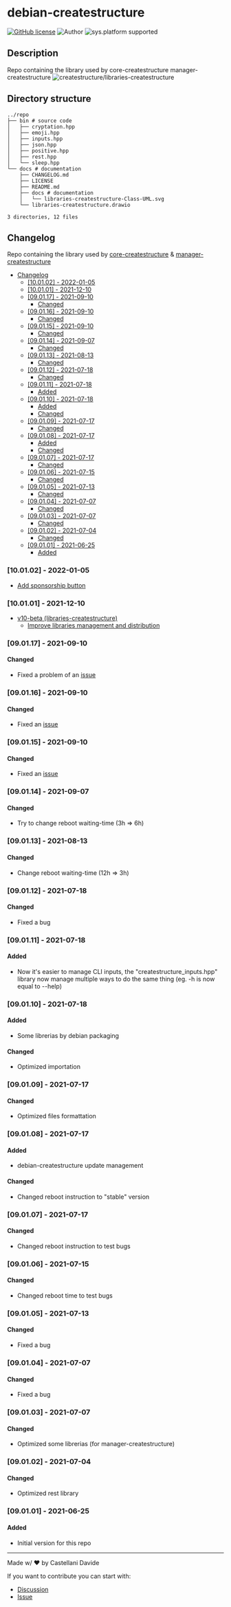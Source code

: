 # debian-createstructure
[![GitHub license](https://img.shields.io/badge/license-GNU-green?style=flat)](https://github.com/createstructure/libraries-createstructure/blob/UML-beta/docs/LICENSE)
![Author](https://img.shields.io/badge/author-Castellani%20Davide-green?style=flat)
![sys.platform supported](https://img.shields.io/badge/OS%20platform%20supported-all-blue?style=flat) 

##  Description 
Repo containing the library used by core-createstructure  manager-createstructure
![createstructure/libraries-createstructure](https://opengraph.githubassets.com/436fc4cbeb544e799612a4fa3c06f793a5f2031eb62d88fbe08daa252d7f8ec6/createstructure/libraries-createstructure)
##  Directory structure 

```
../repo
├── bin # source code
│   ├── cryptation.hpp
│   ├── emoji.hpp
│   ├── inputs.hpp
│   ├── json.hpp
│   ├── positive.hpp
│   ├── rest.hpp
│   └── sleep.hpp
└── docs # documentation
    ├── CHANGELOG.md
    ├── LICENSE
    ├── README.md
    ├── docs # documentation
    │   └── libraries-createstructure-Class-UML.svg
    └── libraries-createstructure.drawio

3 directories, 12 files
```
##  Changelog 
Repo containing the library used by [core-createstructure](https://github.com/createstructure/core-createstructure) & [manager-createstructure](https://github.com/createstructure/manager-createstructure)

- [ Changelog ](#changelog)
  - [[10.01.02] - 2022-01-05](#100102---2022-01-05)
  - [[10.01.01] - 2021-12-10](#100101---2021-12-10)
  - [[09.01.17] - 2021-09-10](#090117---2021-09-10)
    - [Changed](#changed)
  - [[09.01.16] - 2021-09-10](#090116---2021-09-10)
    - [Changed](#changed-1)
  - [[09.01.15] - 2021-09-10](#090115---2021-09-10)
    - [Changed](#changed-2)
  - [[09.01.14] - 2021-09-07](#090114---2021-09-07)
    - [Changed](#changed-3)
  - [[09.01.13] - 2021-08-13](#090113---2021-08-13)
    - [Changed](#changed-4)
  - [[09.01.12] - 2021-07-18](#090112---2021-07-18)
    - [Changed](#changed-5)
  - [[09.01.11] - 2021-07-18](#090111---2021-07-18)
    - [Added](#added)
  - [[09.01.10] - 2021-07-18](#090110---2021-07-18)
    - [Added](#added-1)
    - [Changed](#changed-6)
  - [[09.01.09] - 2021-07-17](#090109---2021-07-17)
    - [Changed](#changed-7)
  - [[09.01.08] - 2021-07-17](#090108---2021-07-17)
    - [Added](#added-2)
    - [Changed](#changed-8)
  - [[09.01.07] - 2021-07-17](#090107---2021-07-17)
    - [Changed](#changed-9)
  - [[09.01.06] - 2021-07-15](#090106---2021-07-15)
    - [Changed](#changed-10)
  - [[09.01.05] - 2021-07-13](#090105---2021-07-13)
    - [Changed](#changed-11)
  - [[09.01.04] - 2021-07-07](#090104---2021-07-07)
    - [Changed](#changed-12)
  - [[09.01.03] - 2021-07-07](#090103---2021-07-07)
    - [Changed](#changed-13)
  - [[09.01.02] - 2021-07-04](#090102---2021-07-04)
    - [Changed](#changed-14)
  - [[09.01.01] - 2021-06-25](#090101---2021-06-25)
    - [Added](#added-3)

### [10.01.02] - 2022-01-05
- [Add sponsorship button](https://github.com/createstructure/createstructure.github.io/issues/36)

### [10.01.01] - 2021-12-10
- [v10-beta (libraries-createstructure)](https://github.com/createstructure/libraries-createstructure/issues/3)
  - [Improve libraries management and distribution](https://github.com/createstructure/libraries-createstructure/issues/)

### [09.01.17] - 2021-09-10
#### Changed
- Fixed a problem of an [issue](https://github.com/createstructure/libraries-createstructure/issues/1)

### [09.01.16] - 2021-09-10
#### Changed
- Fixed an [issue](https://github.com/createstructure/libraries-createstructure/issues/2)

### [09.01.15] - 2021-09-10
#### Changed
- Fixed an [issue](https://github.com/createstructure/libraries-createstructure/issues/1)

### [09.01.14] - 2021-09-07
#### Changed
- Try to change reboot waiting-time (3h => 6h)

### [09.01.13] - 2021-08-13
#### Changed
- Change reboot waiting-time (12h => 3h)

### [09.01.12] - 2021-07-18
#### Changed
- Fixed a bug

### [09.01.11] - 2021-07-18
#### Added
- Now it's easier to manage CLI inputs, the "createstructure_inputs.hpp" library now manage multiple ways to do the same thing (eg. -h is now equal to --help)

### [09.01.10] - 2021-07-18
#### Added
- Some librerias by debian packaging
#### Changed
- Optimized importation

### [09.01.09] - 2021-07-17
#### Changed
- Optimized files formattation

### [09.01.08] - 2021-07-17
#### Added
- debian-createstructure update management
#### Changed
- Changed reboot instruction to "stable" version

### [09.01.07] - 2021-07-17
#### Changed
- Changed reboot instruction to test bugs

### [09.01.06] - 2021-07-15
#### Changed
- Changed reboot time to test bugs

### [09.01.05] - 2021-07-13
#### Changed
- Fixed a bug

### [09.01.04] - 2021-07-07
#### Changed
- Fixed a bug

### [09.01.03] - 2021-07-07
#### Changed
- Optimized some librerias (for manager-createstructure)

### [09.01.02] - 2021-07-04
#### Changed
- Optimized rest library

### [09.01.01] - 2021-06-25
#### Added
- Initial version for this repo
---
Made w/ :heart: by Castellani Davide

If you want to contribute you can start with:
- [Discussion](https://github.com/createstructure/libraries-createstructure/discussions)
- [Issue](https://github.com/createstructure/libraries-createstructure/issues/new)
